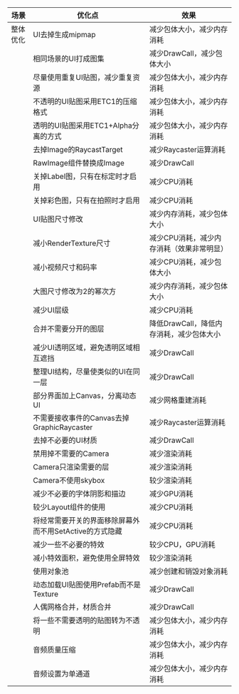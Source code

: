 | 场景     | 优化点                                                  | 效果                                      |
|----------|---------------------------------------------------------|-------------------------------------------|
| 整体优化 | UI去掉生成mipmap                                        | 减少包体大小，减少内存消耗                |
|          | 相同场景的UI打成图集                                    | 减少DrawCall，减少包体大小                |
|          | 尽量使用重复UI贴图，减少重复资源                        | 减少包体大小，减少内存消耗                |
|          | 不透明的UI贴图采用ETC1的压缩格式                        | 减少包体大小，减少内存消耗                |
|          | 透明的UI贴图采用ETC1+Alpha分离的方式                    | 减少包体大小，减少内存消耗                |
|          | 去掉Image的RaycastTarget                               | 减少Raycaster运算消耗                     |
|          | RawImage组件替换成Image                                 | 减少DrawCall                              |
|          | 关掉Label图，只有在标定时才启用                         | 减少CPU消耗                               |
|          | 关掉彩色图，只有在拍照时才启用                          | 减少CPU消耗                               |
|          | UI贴图尺寸修改                                          | 减少内存消耗，减少包体大小                |
|          | 减小RenderTexture尺寸                                   | 减少CPU消耗，减少内存消耗（效果非常明显） |
|          | 减小视频尺寸和码率                                      | 减少CPU消耗，减少包体大小                 |
|          | 大图尺寸修改为2的幂次方                                 | 减少内存消耗，减少包体大小                |
|          | 减少UI层级                                              | 减少CPU消耗                               |
|          | 合并不需要分开的图层                                    | 降低DrawCall，降低内存消耗，减少包体大小  |
|          | 减少UI透明区域，避免透明区域相互遮挡                    | 减少DrawCall                              |
|          | 整理UI结构，尽量使类似的UI在同一层                      | 减少DrawCall                              |
|          | 部分界面加上Canvas，分离动态UI                          | 减少网格重建消耗                          |
|          | 不需要接收事件的Canvas去掉GraphicRaycaster              | 减少Raycaster运算消耗                     |
|          | 去掉不必要的UI材质                                      | 减少DrawCall                              |
|          | 禁用掉不需要的Camera                                    | 减少渲染消耗                              |
|          | Camera只渲染需要的层                                    | 减少渲染消耗                              |
|          | Camera不使用skybox                                      | 较少渲染消耗                              |
|          | 减少不必要的字体阴影和描边                              | 减少GPU消耗                               |
|          | 较少Layout组件的使用                                    | 减少CPU消耗                               |
|          | 将经常需要开关的界面移除屏幕外而不用SetActive的方式隐藏 | 减少CPU消耗                               |
|          | 减少一些不必要的特效                                    | 较少CPU，GPU消耗                          |
|          | 减小特效面积，避免使用全屏特效                          | 较少渲染消耗                              |
|          | 使用对象池                                              | 减少创建和销毁对象消耗                    |
|          | 动态加载UI贴图使用Prefab而不是Texture                   | 减少DrawCall                              |
|          | 人偶网格合并，材质合并                                  | 减少DrawCall                              |
|          | 将一些不需要透明的贴图转为不透明                        | 减少包体大小，减少内存消耗                |
|          | 音频质量压缩                                          | 减少包体大小，减少内存消耗                |
|          | 音频设置为单通道                                       | 减少包体大小，减少内存消耗                |